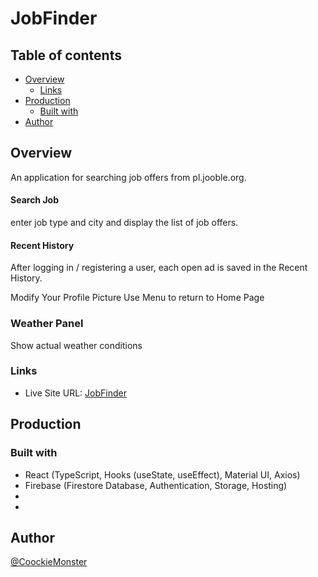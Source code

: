 # JobFinder

## Table of contents

- [Overview](#overview)
  - [Links](#links)
- [Production](production)
  - [Built with](#built-with)
- [Author](#author)


## Overview

An application for searching job offers from pl.jooble.org. 

#### Search Job
enter job type and city and display the list of job offers.

#### Recent History
After logging in / registering a user, each open ad is saved in the Recent History.

Modify Your Profile Picture
Use Menu to return to Home Page

### Weather Panel
Show actual weather conditions

### Links

- Live Site URL: [JobFinder](https://jobfinder-app-d8a27.web.app)

## Production

### Built with

- React  (TypeScript, Hooks (useState, useEffect), Material UI, Axios)
- Firebase (Firestore Database, Authentication, Storage, Hosting)
- 
- 

## Author

[@CoockieMonster](mailto:grubysweter@gmail.com)
